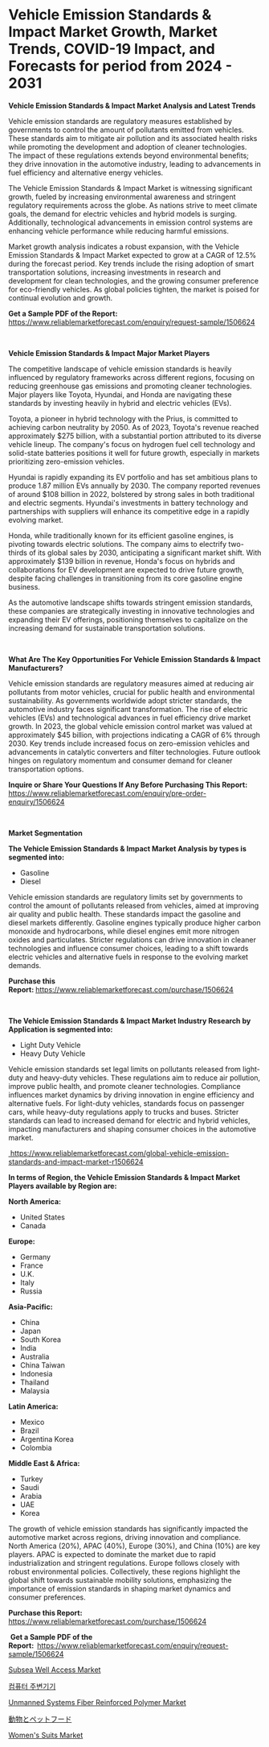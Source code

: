 <p><h1>Vehicle Emission Standards & Impact Market Growth, Market Trends, COVID-19 Impact, and Forecasts for period from 2024 - 2031</h1></p><p><strong>Vehicle Emission Standards & Impact Market Analysis and Latest Trends</strong></p>
<p><p>Vehicle emission standards are regulatory measures established by governments to control the amount of pollutants emitted from vehicles. These standards aim to mitigate air pollution and its associated health risks while promoting the development and adoption of cleaner technologies. The impact of these regulations extends beyond environmental benefits; they drive innovation in the automotive industry, leading to advancements in fuel efficiency and alternative energy vehicles.</p><p>The Vehicle Emission Standards & Impact Market is witnessing significant growth, fueled by increasing environmental awareness and stringent regulatory requirements across the globe. As nations strive to meet climate goals, the demand for electric vehicles and hybrid models is surging. Additionally, technological advancements in emission control systems are enhancing vehicle performance while reducing harmful emissions.</p><p>Market growth analysis indicates a robust expansion, with the Vehicle Emission Standards & Impact Market expected to grow at a CAGR of 12.5% during the forecast period. Key trends include the rising adoption of smart transportation solutions, increasing investments in research and development for clean technologies, and the growing consumer preference for eco-friendly vehicles. As global policies tighten, the market is poised for continual evolution and growth.</p></p>
<p><strong>Get a Sample PDF of the Report:&nbsp;</strong> <a href="https://www.reliablemarketforecast.com/enquiry/request-sample/1506624">https://www.reliablemarketforecast.com/enquiry/request-sample/1506624</a></p>
<p>&nbsp;</p>
<p><strong>Vehicle Emission Standards & Impact Major Market Players</strong></p>
<p><p>The competitive landscape of vehicle emission standards is heavily influenced by regulatory frameworks across different regions, focusing on reducing greenhouse gas emissions and promoting cleaner technologies. Major players like Toyota, Hyundai, and Honda are navigating these standards by investing heavily in hybrid and electric vehicles (EVs).</p><p>Toyota, a pioneer in hybrid technology with the Prius, is committed to achieving carbon neutrality by 2050. As of 2023, Toyota's revenue reached approximately $275 billion, with a substantial portion attributed to its diverse vehicle lineup. The company's focus on hydrogen fuel cell technology and solid-state batteries positions it well for future growth, especially in markets prioritizing zero-emission vehicles.</p><p>Hyundai is rapidly expanding its EV portfolio and has set ambitious plans to produce 1.87 million EVs annually by 2030. The company reported revenues of around $108 billion in 2022, bolstered by strong sales in both traditional and electric segments. Hyundai's investments in battery technology and partnerships with suppliers will enhance its competitive edge in a rapidly evolving market.</p><p>Honda, while traditionally known for its efficient gasoline engines, is pivoting towards electric solutions. The company aims to electrify two-thirds of its global sales by 2030, anticipating a significant market shift. With approximately $139 billion in revenue, Honda's focus on hybrids and collaborations for EV development are expected to drive future growth, despite facing challenges in transitioning from its core gasoline engine business.</p><p>As the automotive landscape shifts towards stringent emission standards, these companies are strategically investing in innovative technologies and expanding their EV offerings, positioning themselves to capitalize on the increasing demand for sustainable transportation solutions.</p></p>
<p>&nbsp;</p>
<p><strong>What Are The Key Opportunities For Vehicle Emission Standards & Impact Manufacturers?</strong></p>
<p><p>Vehicle emission standards are regulatory measures aimed at reducing air pollutants from motor vehicles, crucial for public health and environmental sustainability. As governments worldwide adopt stricter standards, the automotive industry faces significant transformation. The rise of electric vehicles (EVs) and technological advances in fuel efficiency drive market growth. In 2023, the global vehicle emission control market was valued at approximately $45 billion, with projections indicating a CAGR of 6% through 2030. Key trends include increased focus on zero-emission vehicles and advancements in catalytic converters and filter technologies. Future outlook hinges on regulatory momentum and consumer demand for cleaner transportation options.</p></p>
<p><strong>Inquire or Share Your Questions If Any Before Purchasing This Report:</strong> <a href="https://www.reliablemarketforecast.com/enquiry/pre-order-enquiry/1506624">https://www.reliablemarketforecast.com/enquiry/pre-order-enquiry/1506624</a></p>
<p>&nbsp;</p>
<p><strong>Market Segmentation</strong></p>
<p><strong>The Vehicle Emission Standards & Impact Market Analysis by types is segmented into:</strong></p>
<p><ul><li>Gasoline</li><li>Diesel</li></ul></p>
<p><p>Vehicle emission standards are regulatory limits set by governments to control the amount of pollutants released from vehicles, aimed at improving air quality and public health. These standards impact the gasoline and diesel markets differently. Gasoline engines typically produce higher carbon monoxide and hydrocarbons, while diesel engines emit more nitrogen oxides and particulates. Stricter regulations can drive innovation in cleaner technologies and influence consumer choices, leading to a shift towards electric vehicles and alternative fuels in response to the evolving market demands.</p></p>
<p><strong>Purchase this Report:&nbsp;</strong><a href="https://www.reliablemarketforecast.com/purchase/1506624">https://www.reliablemarketforecast.com/purchase/1506624</a></p>
<p>&nbsp;</p>
<p><strong>The Vehicle Emission Standards & Impact Market Industry Research by Application is segmented into:</strong></p>
<p><ul><li>Light Duty Vehicle</li><li>Heavy Duty Vehicle</li></ul></p>
<p><p>Vehicle emission standards set legal limits on pollutants released from light-duty and heavy-duty vehicles. These regulations aim to reduce air pollution, improve public health, and promote cleaner technologies. Compliance influences market dynamics by driving innovation in engine efficiency and alternative fuels. For light-duty vehicles, standards focus on passenger cars, while heavy-duty regulations apply to trucks and buses. Stricter standards can lead to increased demand for electric and hybrid vehicles, impacting manufacturers and shaping consumer choices in the automotive market.</p></p>
<p><a href="https://www.reliablemarketforecast.com/global-vehicle-emission-standards-and-impact-market-r1506624">&nbsp;https://www.reliablemarketforecast.com/global-vehicle-emission-standards-and-impact-market-r1506624</a></p>
<p><strong>In terms of Region, the Vehicle Emission Standards & Impact Market Players available by Region are:</strong></p>
<p>
    <p> <strong> North America: </strong>
        <ul>
            <li>United States</li>
            <li>Canada</li>
        </ul>
        </p> 
    <p> <strong> Europe: </strong>
        <ul>
            <li>Germany</li>
            <li>France</li>
            <li>U.K.</li>
            <li>Italy</li>
            <li>Russia</li>
        </ul>
        </p> 
    <p> <strong> Asia-Pacific: </strong>
        <ul>
            <li>China</li>
            <li>Japan</li>
            <li>South Korea</li>
            <li>India</li>
            <li>Australia</li>
            <li>China Taiwan</li>
            <li>Indonesia</li>
            <li>Thailand</li>
            <li>Malaysia</li>
        </ul>
        </p> 
    <p> <strong> Latin America: </strong>
        <ul>
            <li>Mexico</li>
            <li>Brazil</li>
            <li>Argentina Korea</li>
            <li>Colombia</li>
        </ul>
        </p> 
    <p> <strong> Middle East & Africa: </strong>
        <ul>
            <li>Turkey</li>
            <li>Saudi</li>
            <li>Arabia</li>
            <li>UAE</li>
            <li>Korea</li>
        </ul>
    </p>
    </p>
<p><p>The growth of vehicle emission standards has significantly impacted the automotive market across regions, driving innovation and compliance. North America (20%), APAC (40%), Europe (30%), and China (10%) are key players. APAC is expected to dominate the market due to rapid industrialization and stringent regulations. Europe follows closely with robust environmental policies. Collectively, these regions highlight the global shift towards sustainable mobility solutions, emphasizing the importance of emission standards in shaping market dynamics and consumer preferences.</p></p>
<p><strong>Purchase this Report: </strong><a href="https://www.reliablemarketforecast.com/purchase/1506624">https://www.reliablemarketforecast.com/purchase/1506624</a></p>
<p>&nbsp;<strong>Get a Sample PDF of the Report:&nbsp;&nbsp;</strong><a href="https://www.reliablemarketforecast.com/enquiry/request-sample/1506624">https://www.reliablemarketforecast.com/enquiry/request-sample/1506624</a></p>
<p><strong></strong></p>
<p><p><a href="https://www.linkedin.com/pulse/emerging-subsea-well-access-market-opportunities-analysis-investors-a2dwe?trackingId=OOL16sLER9qyN7JRxUm44g%3D%3D">Subsea Well Access Market</a></p><p><a href="https://github.com/laholand/Market-Research-Report-List-6/blob/main/882285714937.md">컴퓨터 주변기기</a></p><p><a href="https://github.com/vimar16th/Market-Research-Report-List-6/blob/main/unmanned-systems-fiber-reinforced-polymer-market.md">Unmanned Systems Fiber Reinforced Polymer Market</a></p><p><a href="https://github.com/mohamedbakry57/Market-Research-Report-List-6/blob/main/277399714958.md">動物とペットフード</a></p><p><a href="https://issuu.com/reportprime-2/docs/womens-suits-market-size-2030.pptx_9c7a9470c2f238">Women's Suits Market</a></p></p>
